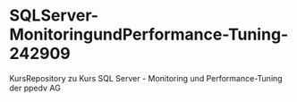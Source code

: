 # SQLServer-MonitoringundPerformance-Tuning-242909
KursRepository zu Kurs SQL Server - Monitoring und Performance-Tuning  der ppedv AG
